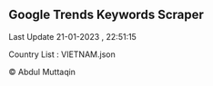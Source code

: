 

## Google Trends Keywords Scraper 
 
Last Update 21-01-2023 , 22:51:15

Country List :
VIETNAM.json



© Abdul Muttaqin 
